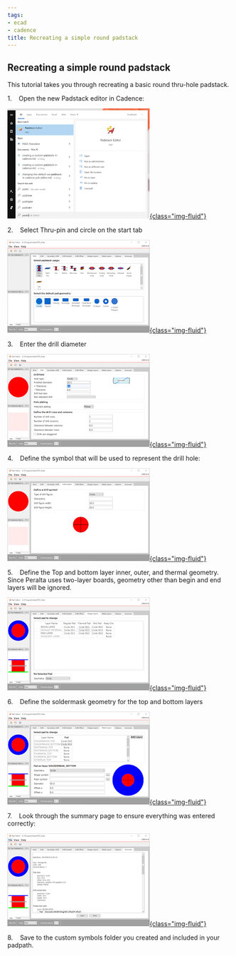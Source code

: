 ```yaml
---
tags:
- ecad
- cadence
title: Recreating a simple round padstack
---
```


[](https://draft.blogger.com/blogger.g?rinli=1&pli=1&blogID=6469592703220698319)

[](https://draft.blogger.com/blogger.g?rinli=1&pli=1&blogID=6469592703220698319)

[](https://draft.blogger.com/blogger.g?rinli=1&pli=1&blogID=6469592703220698319)

[](https://draft.blogger.com/blogger.g?rinli=1&pli=1&blogID=6469592703220698319)

[](https://draft.blogger.com/blogger.g?rinli=1&pli=1&blogID=6469592703220698319)

[](https://draft.blogger.com/blogger.g?rinli=1&pli=1&blogID=6469592703220698319)

## [](https://draft.blogger.com/blogger.g?rinli=1&pli=1&blogID=6469592703220698319)[](https://draft.blogger.com/blogger.g?rinli=1&pli=1&blogID=6469592703220698319)[](https://draft.blogger.com/blogger.g?rinli=1&pli=1&blogID=6469592703220698319)[](https://draft.blogger.com/blogger.g?rinli=1&pli=1&blogID=6469592703220698319)[](https://draft.blogger.com/blogger.g?rinli=1&pli=1&blogID=6469592703220698319)[](https://draft.blogger.com/blogger.g?rinli=1&pli=1&blogID=6469592703220698319)Recreating a simple round padstack

This tutorial takes you through recreating a basic round thru-hole padstack.

1.    Open the new Padstack editor in Cadence:

[![](figures/figure_056.png){class="img-fluid"}](larger/image0213.png)

[](https://draft.blogger.com/blogger.g?rinli=1&pli=1&blogID=6469592703220698319)

[](https://draft.blogger.com/blogger.g?rinli=1&pli=1&blogID=6469592703220698319)

[](https://draft.blogger.com/blogger.g?rinli=1&pli=1&blogID=6469592703220698319)

[](https://draft.blogger.com/blogger.g?rinli=1&pli=1&blogID=6469592703220698319)

[](https://draft.blogger.com/blogger.g?rinli=1&pli=1&blogID=6469592703220698319)

[](https://draft.blogger.com/blogger.g?rinli=1&pli=1&blogID=6469592703220698319)

2.    Select Thru-pin and circle on the start tab

[![](figures/figure_057.png){class="img-fluid"}](larger/image0214.png)

3.    Enter the drill diameter

[![](figures/figure_058.png){class="img-fluid"}](larger/image0215.png)

4.    Define the symbol that will be used to represent the drill hole:

[![](figures/figure_059.png){class="img-fluid"}](larger/image0216.png)

5.    Define the Top and bottom layer inner, outer, and thermal geometry.  Since Peralta uses two-layer boards, geometry other than begin and end layers will be ignored.

[![](figures/figure_060.png){class="img-fluid"}](larger/image0217.png)

6.    Define the soldermask geometry for the top and bottom layers

[![](figures/figure_061.png){class="img-fluid"}](larger/image0218.png)

7.    Look through the summary page to ensure everything was entered correctly:

[![](figures/figure_062.png){class="img-fluid"}](larger/image0219.png)

8.    Save to the custom symbols folder you created and included in your padpath.
